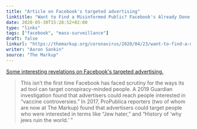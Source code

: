 ```yaml
---
title: "Article on Facebook's targeted advertising"
linktitle: "Want to Find a Misinformed Public? Facebook's Already Done It"
date: 2020-05-30T15:28:52+02:00
type: "links"
tags: ["facebook", "mass-surveillance"]
draft: false
linkurl: "https://themarkup.org/coronavirus/2020/04/23/want-to-find-a-misinformed-public-facebooks-already-done-it"
writer: "Aaron Sankin"
source: "The Markup"
---
```


[Some interesting revelations on Facebook's targeted advertising.](https://themarkup.org/coronavirus/2020/04/23/want-to-find-a-misinformed-public-facebooks-already-done-it)

> This isn’t the first time Facebook has faced scrutiny for the ways its ad tool can target conspiracy-minded people. A 2019 Guardian investigation found that advertisers could reach people interested in “vaccine controversies.” In 2017, ProPublica reporters (two of whom are now at The Markup) found that advertisers could target people who were interested in terms like “Jew hater,” and “History of ‘why jews ruin the world.’ ” 
